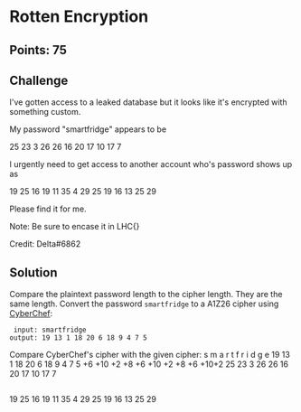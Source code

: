 # Rotten Encryption

## Points: 75

## Challenge

I've gotten access to a leaked database but it looks like it's encrypted with something custom.

My password "smartfridge" appears to be

25 23 3 26 26 16 20 17 10 17 7

I urgently need to get access to another account who's password shows up as

19 25 16 19 11 35 4 29 25 19 16 13 25 29

Please find it for me.

Note: Be sure to encase it in LHC{}

Credit: Delta#6862

## Solution

Compare the plaintext password length to the cipher length. They are the same length. Convert the password `smartfridge` to a A1Z26 cipher using [CyberChef](https://gchq.github.io/CyberChef/#recipe=A1Z26_Cipher_Encode('Space')&input=c21hcnRmcmlkZ2U):
```
 input: smartfridge
output: 19 13 1 18 20 6 18 9 4 7 5
```

Compare CyberChef's cipher with the given cipher:
 s   m  a  r  t   f  r  i  d   g e
19  13  1 18 20   6 18  9  4   7 5
+6 +10 +2 +8 +6 +10 +2 +8 +6 +10+2
25  23  3 26 26  16 20 17 10  17 7
```

```

19 25 16 19 11 35 4 29 25 19 16 13 25 29
```